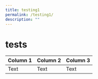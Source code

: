 ```yaml
---
title: testing1
permalink: /testing1/
description: ""
---
```

# tests

| Column 1 | Column 2 | Column 3 |
| -------- | -------- | -------- |
| Text     | Text     | Text     |

